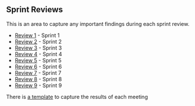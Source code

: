 ## Sprint Reviews

This is an area to capture any important findings during each sprint review.

* [Review 1](/Sprint-Reviews/Review-1.md) - Sprint 1
* [Review 2](/Sprint-Reviews/Review-2.md) - Sprint 2
* [Review 3](/Sprint-Reviews/Review-3.md) - Sprint 3
* [Review 4](/Sprint-Reviews/Review-4.md) - Sprint 4
* [Review 5](/Sprint-Reviews/Review-5.md) - Sprint 5
* [Review 6](/Sprint-Reviews/Review-6.md) - Sprint 6
* [Review 7](/Sprint-Reviews/Review-7.md) - Sprint 7
* [Review 8](/Sprint-Reviews/Review-8.md) - Sprint 8
* [Review 9](/Sprint-Reviews/Review-9.md) - Sprint 9

There is [a template](/Sprint-Reviews/Reviews-Template.md) to capture the results of each meeting
